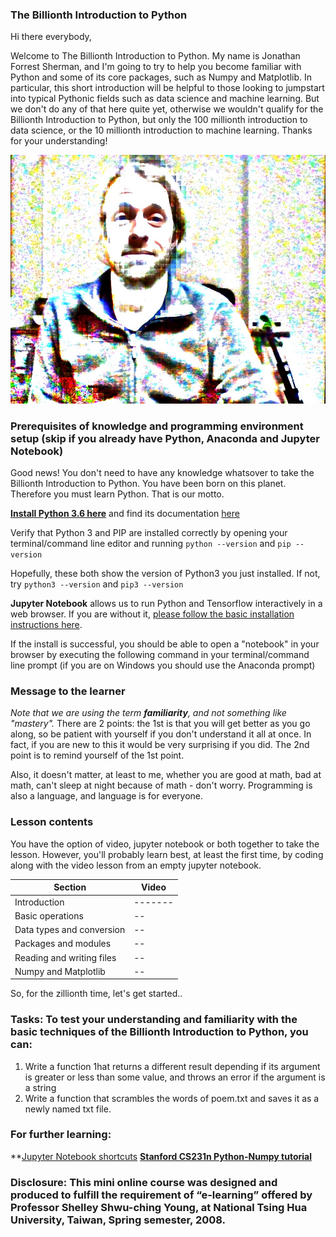 ### The Billionth Introduction to Python

Hi there everybody,

Welcome to The Billionth Introduction to Python. My name is Jonathan Forrest Sherman, and I'm going to try to help you become familiar with Python and some of its core packages, such as Numpy and Matplotlib. In particular, this short introduction will be helpful to those looking to jumpstart into typical Pythonic fields such as data science and machine learning. But we don't do any of that here quite yet, otherwise we wouldn't qualify for the Billionth Introduction to Python, but only the 100 millionth introduction to data science, or the 10 millionth introduction to machine learning. Thanks for your understanding!

![The Billionth Introduction to Python Instructor: Jonathan Sherman](files/js.jpg)

### Prerequisites of knowledge and programming environment setup (skip if you already have Python, Anaconda and Jupyter Notebook)

Good news! You don't need to have any knowledge whatsover to take the Billionth Introduction to Python. You have been born on this planet. Therefore you must learn Python. That is our motto. 

**[Install Python 3.6 here](https://www.python.org/downloads/)** and find its documentation [here](https://docs.python.org/3/)

Verify that Python 3 and PIP are installed correctly by opening your terminal/command line editor and running
```python --version```
and
```pip --version```

Hopefully, these both show the version of Python3 you just installed. If not, try
```python3 --version```
and
```pip3 --version```

**Jupyter Notebook** allows us to run Python and Tensorflow interactively in a web browser. If you are without it, [please follow the basic installation instructions here](https://jupyter.readthedocs.io/en/latest/install.html). 

If the install is successful, you should be able to open a "notebook" in your browser by executing the following command in your terminal/command line prompt (if you are on Windows you should use the Anaconda prompt)

### Message to the learner

*Note that we are using the term **familiarity**, and not something like "mastery".* There are 2 points: the 1st is that you will get better as you go along, so be patient with yourself if you don't understand it all at once. In fact, if you are new to this it would be very surprising if you did. The 2nd point is to remind yourself of the 1st point. 

Also, it doesn't matter, at least to me, whether you are good at math, bad at math, can't sleep at night because of math - don't worry. Programming is also a language, and language is for everyone. 

### Lesson contents

You have the option of video, jupyter notebook or both together to take the lesson. However, you'll probably learn best, at least the first time, by coding along with the video lesson from an empty jupyter notebook.

| Section | Video |
|---------|-------|
| Introduction |-------|
| Basic operations | -- |
| Data types and conversion | -- |
| Packages and modules | -- |
| Reading and writing files | -- |
| Numpy and Matplotlib | -- |

So, for the zillionth time, let's get started..

### Tasks: To test your understanding and familiarity with the basic techniques of the Billionth Introduction to Python, you can:
1. Write a function 1hat returns a different result depending if its argument is greater or less than some value, and throws an error if the argument is a string
2. Write a function that scrambles the words of poem.txt and saves it as a newly named txt file.

### For further learning:

**[Jupyter Notebook shortcuts](https://towardsdatascience.com/jypyter-notebook-shortcuts-bf0101a98330)
**[Stanford CS231n Python-Numpy tutorial](http://cs231n.github.io/python-numpy-tutorial/)**

### Disclosure: This mini online course was designed and produced to fulfill the requirement of “e-learning” offered by Professor Shelley Shwu-ching Young, at National Tsing Hua University, Taiwan, Spring semester, 2008. 


